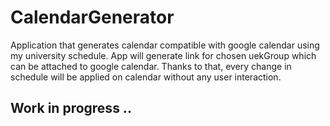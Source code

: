 # CalendarGenerator
Application that generates calendar compatible with google calendar using my university schedule. App will generate link for chosen uekGroup which can be attached to google calendar. Thanks to that, every change in schedule will be applied on calendar without any user interaction.

## Work in progress ..
